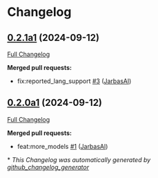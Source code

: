 # Changelog

## [0.2.1a1](https://github.com/OpenVoiceOS/ovos-stt-plugin-nemo/tree/0.2.1a1) (2024-09-12)

[Full Changelog](https://github.com/OpenVoiceOS/ovos-stt-plugin-nemo/compare/0.2.0a1...0.2.1a1)

**Merged pull requests:**

- fix:reported\_lang\_support [\#3](https://github.com/OpenVoiceOS/ovos-stt-plugin-nemo/pull/3) ([JarbasAl](https://github.com/JarbasAl))

## [0.2.0a1](https://github.com/OpenVoiceOS/ovos-stt-plugin-nemo/tree/0.2.0a1) (2024-09-12)

[Full Changelog](https://github.com/OpenVoiceOS/ovos-stt-plugin-nemo/compare/0.1.0...0.2.0a1)

**Merged pull requests:**

- feat:more\_models [\#1](https://github.com/OpenVoiceOS/ovos-stt-plugin-nemo/pull/1) ([JarbasAl](https://github.com/JarbasAl))



\* *This Changelog was automatically generated by [github_changelog_generator](https://github.com/github-changelog-generator/github-changelog-generator)*
